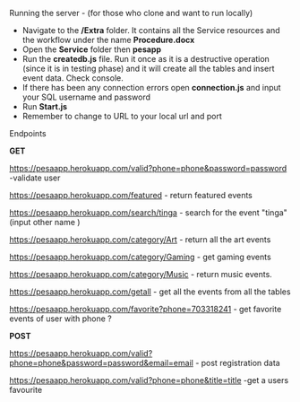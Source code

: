 Running the server - (for those who clone and want to run locally)

- Navigate to the **/Extra** folder. It contains all the Service resources and the workflow under the name **Procedure.docx**
- Open the **Service** folder then **pesapp**
- Run the **createdb.js** file. Run it once as it is a destructive operation (since it is in testing phase) and it will create all
the tables and insert event data. Check console. 
- If there has been any connection errors open **connection.js** and input your SQL username and password
- Run **Start.js**
- Remember to change to URL to your local url and port


Endpoints

**GET** 

https://pesaapp.herokuapp.com/valid?phone=phone&password=password -validate user

https://pesaapp.herokuapp.com/featured - return featured events

https://pesaapp.herokuapp.com/search/tinga -  search for the event "tinga"(input other name )

https://pesaapp.herokuapp.com/category/Art -  return all the art events

https://pesaapp.herokuapp.com/category/Gaming -  get gaming events

https://pesaapp.herokuapp.com/category/Music - return music events.

https://pesaapp.herokuapp.com/getall -  get all the events from all the tables

https://pesaapp.herokuapp.com/favorite?phone=703318241  - get favorite events of user with phone ?


**POST**

https://pesaapp.herokuapp.com/valid?phone=phone&password=password&email=email  - post registration data

https://pesaapp.herokuapp.com/valid?phone=phone&title=title    			-get a users favourite
